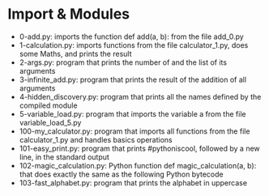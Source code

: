 # Import & Modules
* 0-add.py: imports the function def add(a, b): from the file add_0.py
* 1-calculation.py:  imports functions from the file calculator_1.py, does some Maths, and prints the result
* 2-args.py: program that prints the number of and the list of its arguments
* 3-infinite_add.py: program that prints the result of the addition of all arguments
* 4-hidden_discovery.py: program that prints all the names defined by the compiled module 
* 5-variable_load.py: program that imports the variable a from the file variable_load_5.py
* 100-my_calculator.py: program that imports all functions from the file calculator_1.py and handles basics operations
* 101-easy_print.py: program that prints #pythoniscool, followed by a new line, in the standard output
* 102-magic_calculation.py: Python function def magic_calculation(a, b): that does exactly the same as the following Python bytecode
* 103-fast_alphabet.py: program that prints the alphabet in uppercase